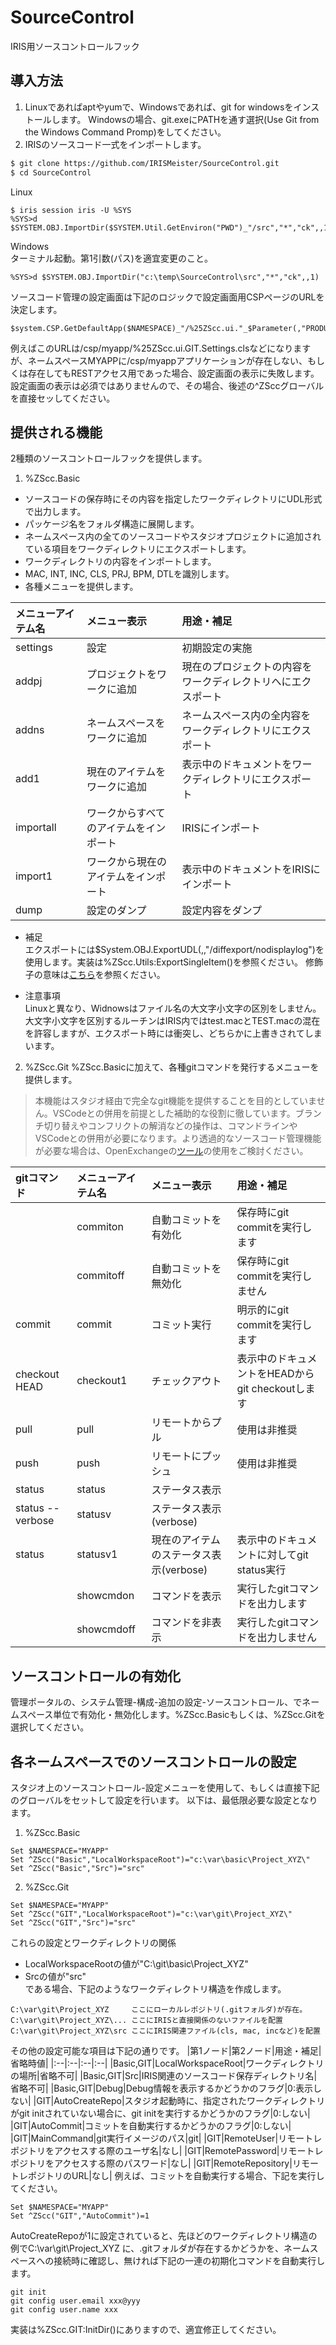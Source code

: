 # SourceControl
IRIS用ソースコントロールフック

## 導入方法
1. Linuxであればaptやyumで、Windowsであれば、git for windowsをインストールします。
Windowsの場合、git.exeにPATHを通す選択(Use Git from the Windows Command Promp)をしてください。
2. IRISのソースコード一式をインポートします。
```bash
$ git clone https://github.com/IRISMeister/SourceControl.git
$ cd SourceControl
```
Linux
```
$ iris session iris -U %SYS
%SYS>d $SYSTEM.OBJ.ImportDir($SYSTEM.Util.GetEnviron("PWD")_"/src","*","ck",,1)
```
Windows  
ターミナル起動。第1引数(パス)を適宜変更のこと。
```
%SYS>d $SYSTEM.OBJ.ImportDir("c:\temp\SourceControl\src","*","ck",,1)
```

ソースコード管理の設定画面は下記のロジックで設定画面用CSPページのURLを決定します。
```ObjectScript
$system.CSP.GetDefaultApp($NAMESPACE)_"/%25ZScc.ui."_$Parameter(,"PRODUCT")_".Setting.cls"
```
例えばこのURLは/csp/myapp/%25ZScc.ui.GIT.Settings.clsなどになりますが、ネームスペースMYAPPに/csp/myappアプリケーションが存在しない、もしくは存在してもRESTアクセス用であった場合、設定画面の表示に失敗します。設定画面の表示は必須ではありませんので、その場合、後述の^ZSccグローバルを直接セッしてください。

## 提供される機能
2種類のソースコントロールフックを提供します。
1. %ZScc.Basic
- ソースコードの保存時にその内容を指定したワークディレクトリにUDL形式で出力します。 
- パッケージ名をフォルダ構造に展開します。
- ネームスペース内の全てのソースコードやスタジオプロジェクトに追加されている項目をワークディレクトリにエクスポートします。
- ワークディレクトリの内容をインポートします。
- MAC, INT, INC, CLS, PRJ, BPM, DTLを識別します。
-  各種メニューを提供します。

|メニューアイテム名|メニュー表示|用途・補足|
|:--|:--|:--|
|settings|設定|初期設定の実施|
|addpj|プロジェクトをワークに追加|現在のプロジェクトの内容をワークディレクトリへにエクスポート|
|addns|ネームスペースをワークに追加|ネームスペース内の全内容をワークディレクトリにエクスポート|
|add1|現在のアイテムをワークに追加|表示中のドキュメントをワークディレクトリにエクスポート|
|importall|ワークからすべてのアイテムをインポート|IRISにインポート|
|import1|ワークから現在のアイテムをインポート|表示中のドキュメントをIRISにインポート|
|dump|設定のダンプ|設定内容をダンプ|

- 補足  
エクスポートには$System.OBJ.ExportUDL(,,"/diffexport/nodisplaylog")を使用します。実装は%ZScc.Utils:ExportSingleItem()を参照ください。
修飾子の意味は[こちら](https://docs.intersystems.com/iris20201/csp/docbookj/DocBook.UI.Page.cls?KEY=RCOS_vsystem)を参照ください。  

- 注意事項  
Linuxと異なり、Widnowsはファイル名の大文字小文字の区別をしません。大文字小文字を区別するルーチンはIRIS内ではtest.macとTEST.macの混在を許容しますが、エクスポート時には衝突し、どちらかに上書きされてしまいます。

2. %ZScc.Git
 %ZScc.Basicに加えて、各種gitコマンドを発行するメニューを提供します。
 >本機能はスタジオ経由で完全なgit機能を提供することを目的としていません。VSCodeとの併用を前提とした補助的な役割に徹しています。ブランチ切り替えやコンフリクトの解消などの操作は、コマンドラインやVSCodeとの併用が必要になります。より透過的なソースコード管理機能が必要な場合は、OpenExchangeの[ツール](https://openexchange.intersystems.com/package/Cach%C3%A9-Tortoize-Git)の使用をご検討ください。

|gitコマンド|メニューアイテム名|メニュー表示|用途・補足|
|:--|:--|:--|:--|
||commiton|自動コミットを有効化|保存時にgit commitを実行します|
||commitoff|自動コミットを無効化|保存時にgit commitを実行しません|
|commit|commit|コミット実行|明示的にgit commitを実行します|
|checkout HEAD|checkout1|チェックアウト|表示中のドキュメントをHEADからgit checkoutします|
|pull|pull|リモートからプル|使用は非推奨|
|push|push|リモートにプッシュ|使用は非推奨|
|status|status|ステータス表示||
|status --verbose|statusv|ステータス表示(verbose)||
|status|statusv1|現在のアイテムのステータス表示(verbose)|表示中のドキュメントに対してgit status実行|
||showcmdon|コマンドを表示|実行したgitコマンドを出力します|
||showcmdoff|コマンドを非表示|実行したgitコマンドを出力しません|

## ソースコントロールの有効化
管理ポータルの、システム管理-構成-追加の設定-ソースコントロール、でネームスペース単位で有効化・無効化します。%ZScc.Basicもしくは、%ZScc.Gitを選択してください。

## 各ネームスペースでのソースコントロールの設定
スタジオ上のソースコントロール-設定メニューを使用して、もしくは直接下記のグローバルをセットして設定を行います。
以下は、最低限必要な設定となります。
1. %ZScc.Basic
```ObjectScript
Set $NAMESPACE="MYAPP"
Set ^ZScc("Basic","LocalWorkspaceRoot")="c:\var\basic\Project_XYZ\"
Set ^ZScc("Basic","Src")="src"
```

2. %ZScc.Git
```ObjectScript
Set $NAMESPACE="MYAPP"
Set ^ZScc("GIT","LocalWorkspaceRoot")="c:\var\git\Project_XYZ\"
Set ^ZScc("GIT","Src")="src"
```

これらの設定とワークディレクトリの関係
- LocalWorkspaceRootの値が"C:\git\basic\Project_XYZ\"
- Srcの値が"src"  
である場合、下記のようなワークディレクトリ構造を作成します。
```
C:\var\git\Project_XYZ     ここにローカルレポジトリ(.gitフォルダ)が存在。
C:\var\git\Project_XYZ\... ここにIRISと直接関係のないファイルを配置
C:\var\git\Project_XYZ\src ここにIRIS関連ファイル(cls, mac, incなど)を配置
```
その他の設定可能な項目は下記の通りです。
|第1ノード|第2ノード|用途・補足|省略時値|
|:--|:--|:--|:--|
|Basic,GIT|LocalWorkspaceRoot|ワークディレクトリの場所|省略不可|
|Basic,GIT|Src|IRIS関連のソースコード保存ディレクトリ名|省略不可|
|Basic,GIT|Debug|Debug情報を表示するかどうかのフラグ|0:表示しない|
|GIT|AutoCreateRepo|スタジオ起動時に、指定されたワークディレクトリがgit initされていない場合に、git initを実行するかどうかのフラグ|0:しない|
|GIT|AutoCommit|コミットを自動実行するかどうかのフラグ|0:しない|
|GIT|MainCommand|git実行イメージのパス|git|
|GIT|RemoteUser|リモートレポジトリをアクセスする際のユーザ名|なし|
|GIT|RemotePassword|リモートレポジトリをアクセスする際のパスワード|なし|
|GIT|RemoteRepository|リモートレポジトリのURL|なし|
例えば、コミットを自動実行する場合、下記を実行してください。
```ObjectScript
Set $NAMESPACE="MYAPP"
Set ^ZScc("GIT","AutoCommit")=1
```
AutoCreateRepoが1に設定されていると、先ほどのワークディレクトリ構造の例でC:\var\git\Project_XYZ に、.gitフォルダが存在するかどうかを、ネームスペースへの接続時に確認し、無ければ下記の一連の初期化コマンドを自動実行します。
```
git init
git config user.email xxx@yyy
git config user.name xxx
```
実装は%ZScc.GIT:InitDir()にありますので、適宜修正してください。

